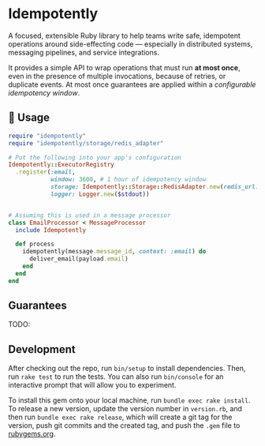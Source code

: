 # Idempotently

A focused, extensible Ruby library to help teams write safe, idempotent operations around side-effecting code — especially in distributed systems, messaging pipelines, and service integrations.

It provides a simple API to wrap operations that must run **at most once**, even in the presence of multiple invocations, because of retries, or duplicate events. At most once guarantees are applied within a *configurable idempotency window*.

## 🧩 Usage

```ruby
require "idempotently"
require "idempotently/storage/redis_adapter"

# Put the following into your app's configuration
Idempotently::ExecutorRegistry
  .register(:email, 
            window: 3600, # 1 hour of idempotency window
            storage: Idempotently::Storage::RedisAdapter.new(redis_url: ENV['REDIS_URL']),
            logger: Logger.new($stdout))


# Assuming this is used in a message processor
class EmailProcessor < MessageProcessor
  include Idempotently

  def process
    idempotently(message.message_id, context: :email) do 
      deliver_email(payload.email)
    end
  end
end
```


## Guarantees

TODO:

## Development

After checking out the repo, run `bin/setup` to install dependencies. Then, run `rake test` to run the tests. You can also run `bin/console` for an interactive prompt that will allow you to experiment.

To install this gem onto your local machine, run `bundle exec rake install`. To release a new version, update the version number in `version.rb`, and then run `bundle exec rake release`, which will create a git tag for the version, push git commits and the created tag, and push the `.gem` file to [rubygems.org](https://rubygems.org).
